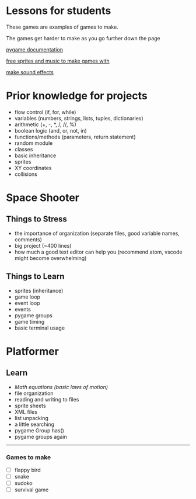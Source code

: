 # Lessons for students

These games are examples of games to make.

The games get harder to make as you go further down the page

[pygame documentation](https://www.pygame.org/docs/)

[free sprites and music to make games with](https://opengameart.org/)

[make sound effects](https://www.bfxr.net/)

# Prior knowledge for projects

- flow control (if, for, while)
- variables (numbers, strings, lists, tuples, dictionaries)
- arithmetic (+, -, *, /, //, %)
- boolean logic (and, or, not, in)
- functions/methods (parameters, return statement)
- random module
- classes
- basic inheritance
- sprites
- XY coordinates
- collisions

# Space Shooter

## **Things to Stress**

- the importance of organization (separate files, good variable names, comments)
- big project (~400 lines)
- how much a good text editor can help you (recommend atom, vscode might become overwhelming)

## **Things to Learn**

- sprites (inheritance)
- game loop
- event loop
- events
- pygame groups
- game timing
- basic terminal usage


# Platformer

## **Learn**
- *Math equations (basic laws of motion)*
- file organization
- reading and writing to files
- sprite sheets
- XML files
- list unpacking
- a little searching
- pygame Group has()
- pygame groups again


___
### Games to make

- [ ] flappy bird
- [ ] snake
- [ ] sudoko
- [ ] survival game
